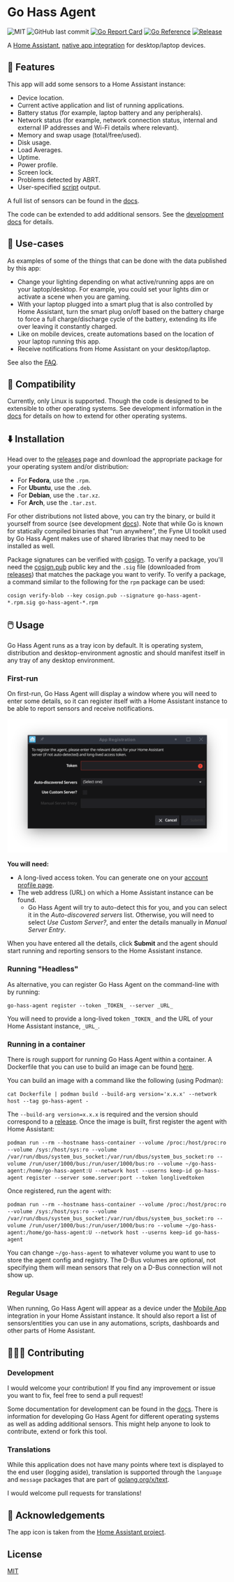 <!--
 Copyright (c) 2023 Joshua Rich <joshua.rich@gmail.com>

 This software is released under the MIT License.
 https://opensource.org/licenses/MIT
-->

# Go Hass Agent

![MIT](https://img.shields.io/github/license/joshuar/go-hass-agent)
![GitHub last commit](https://img.shields.io/github/last-commit/joshuar/go-hass-agent)
[![Go Report Card](https://goreportcard.com/badge/github.com/joshuar/go-hass-agent?style=flat-square)](https://goreportcard.com/report/github.com/joshuar/go-hass-agent)
[![Go Reference](https://pkg.go.dev/badge/github.com/joshuar/go-hass-agent.svg)](https://pkg.go.dev/github.com/joshuar/go-hass-agent)
[![Release](https://img.shields.io/github/release/joshuar/go-hass-agent?style=flat-square)](https://github.com/joshuar/go-hass-agent/releases/latest)

A [Home Assistant](https://www.home-assistant.io/), [native app
integration](https://developers.home-assistant.io/docs/api/native-app-integration)
for desktop/laptop devices.

## 🎉 Features

This app will add some sensors to a Home Assistant instance:

- Device location.
- Current active application and list of running applications.
- Battery status (for example, laptop battery and any peripherals).
- Network status (for example, network connection status, internal and external
  IP addresses and Wi-Fi details where relevant).
- Memory and swap usage (total/free/used).
- Disk usage.
- Load Averages.
- Uptime.
- Power profile.
- Screen lock.
- Problems detected by ABRT.
- User-specified [script](docs/scripts.md) output.

A full list of sensors can be found in the [docs](docs/sensors.md).

The code can be extended to add additional sensors. See the [development docs](docs/development.md) 
for details.

## 🤔 Use-cases

As examples of some of the things that can be done with the data published by this app:

- Change your lighting depending on what active/running apps are on your
  laptop/desktop. For example, you could set your lights dim or activate a scene
  when you are gaming.
- With your laptop plugged into a smart plug that is also controlled by Home
  Assistant, turn the smart plug on/off based on the battery charge to
  force a full charge/discharge cycle of the battery, extending its life over
  leaving it constantly charged.
- Like on mobile devices, create automations based on the location of your
  laptop running this app.
- Receive notifications from Home Assistant on your desktop/laptop.

See also the [FAQ](docs/faq.md).

## 🤝 Compatibility

Currently, only Linux is supported. Though the code is designed to be extensible
to other operating systems. See development information in the
[docs](docs/README.md) for details on how to extend for other operating systems.

## ⬇️ Installation

Head over to the [releases](https://github.com/joshuar/go-hass-agent/releases)
page and download the appropriate package for your operating system and/or
distribution:

- For **Fedora**, use the `.rpm`.
- For **Ubuntu**, use the `.deb`.
- For **Debian**, use the `.tar.xz`.
- For **Arch**, use the `.tar.zst`.

For other distributions not listed above, you can try the binary, or build it
yourself from source (see development [docs](docs/README.md)). Note that while
Go is known for statically compiled binaries that "run anywhere", the Fyne UI
toolkit used by Go Hass Agent makes use of shared libraries that may need to
be installed as well.

Package signatures can be verified with
[cosign](https://github.com/sigstore/cosign). To verify a package, you'll need
the [cosign.pub](cosign.pub) public key and the `.sig` file (downloaded from
[releases](https://github.com/joshuar/go-hass-agent/releases)) that matches the
package you want to verify. To verify a package, a command similar to the
following for the `rpm` package can be used:

```shell
cosign verify-blob --key cosign.pub --signature go-hass-agent-*.rpm.sig go-hass-agent-*.rpm
```

## 🖱️ Usage

Go Hass Agent runs as a tray icon by default. It is operating system,
distribution and desktop-environment agnostic and should manifest itself in any
tray of any desktop environment.

### First-run

On first-run, Go Hass Agent will display a window where you will need to enter
some details, so it can register itself with a Home Assistant instance to be
able to report sensors and receive notifications.

![Registration Window](assets/screenshots/registration.png)

**You will need:**

- A long-lived access token. You can generate one on your [account profile
  page](https://www.home-assistant.io/docs/authentication/#your-account-profile).
- The web address (URL) on which a Home Assistant instance can be found.
  - Go Hass Agent will try to auto-detect this for you, and you can select it in
    the _Auto-discovered servers_ list. Otherwise, you will need to select _Use
    Custom Server?_, and enter the details manually in _Manual Server Entry_.

When you have entered all the details, click **Submit** and the agent should
start running and reporting sensors to the Home Assistant instance.

### Running "Headless"

As alternative, you can register Go Hass Agent on the command-line with by
running:

```shell
go-hass-agent register --token _TOKEN_ --server _URL_
```

You will need to provide a long-lived token `_TOKEN_` and the URL of your Home
Assistant instance, `_URL_`.

### Running in a container

There is rough support for running Go Hass Agent within a container. A
Dockerfile that you can use to build an image can be found
[here](build/package/Dockerfile). 

You can build an image with a command like the following (using Podman):

```shell
cat Dockerfile | podman build --build-arg version='x.x.x' --network host --tag go-hass-agent -
```

The `--build-arg version=x.x.x` is required and the version should correspond to
a [release](releases/). Once the image is built, first register the agent with
Home Assistant:

```shell
podman run --rm --hostname hass-container --volume /proc:/host/proc:ro --volume /sys:/host/sys:ro --volume /var/run/dbus/system_bus_socket:/var/run/dbus/system_bus_socket:ro --volume /run/user/1000/bus:/run/user/1000/bus:ro --volume ~/go-hass-agent:/home/go-hass-agent:U --network host --userns keep-id go-hass-agent register --server some.server:port --token longlivedtoken
```

Once registered, run the agent with:

```shell
podman run --rm --hostname hass-container --volume /proc:/host/proc:ro --volume /sys:/host/sys:ro --volume /var/run/dbus/system_bus_socket:/var/run/dbus/system_bus_socket:ro --volume /run/user/1000/bus:/run/user/1000/bus:ro --volume ~/go-hass-agent:/home/go-hass-agent:U --network host --userns keep-id go-hass-agent
```

You can change `~/go-hass-agent` to whatever volume you want to use to store the agent config
and registry. The D-Bus volumes are optional, not specifying them will mean
sensors that rely on a D-Bus connection will not show up. 

### Regular Usage

When running, Go Hass Agent will appear as a device under the [Mobile
App](https://www.home-assistant.io/integrations/mobile_app) integration in your
Home Assistant instance. It should also report a list of sensors/entities you
can use in any automations, scripts, dashboards and other parts of Home
Assistant.

## 🧑‍🤝‍🧑 Contributing

### Development

I would welcome your contribution! If you find any improvement or issue you want
to fix, feel free to send a pull request!

Some documentation for development can be found in
the [docs](docs/README.md). There is information for developing
Go Hass Agent for different operating systems as well as adding additional
sensors. This might help anyone to look to contribute, extend or fork this tool.

### Translations

While this application does not have many points where text is displayed to
the end user (logging aside), translation is supported through the `language`
and `message` packages that are part of
[golang.org/x/text](https://pkg.go.dev/golang.org/x/text).

I would welcome pull requests for translations!

## 🙌 Acknowledgements

The app icon is taken from the [Home Assistant
project](https://github.com/home-assistant/assets).

## License

[MIT](LICENSE)
